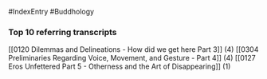#IndexEntry #Buddhology

### Top 10 referring transcripts
[[0120 Dilemmas and Delineations - How did we get here Part 3]] (4)
[[0304 Preliminaries Regarding Voice, Movement, and Gesture - Part 4]] (4)
[[0127 Eros Unfettered Part 5 - Otherness and the Art of Disappearing]] (1)


